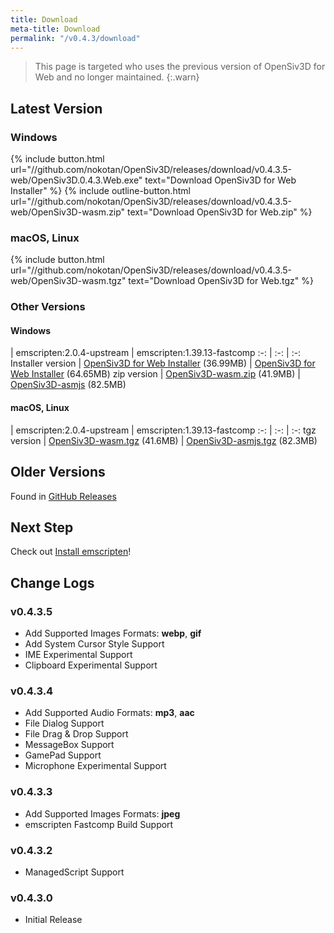 ```yaml
---
title: Download
meta-title: Download
permalink: "/v0.4.3/download"
---
```


> This page is targeted who uses the previous version of OpenSiv3D for Web and no longer maintained. {:.warn}

## Latest Version

### Windows

{% include button.html url="//github.com/nokotan/OpenSiv3D/releases/download/v0.4.3.5-web/OpenSiv3D.0.4.3.Web.exe" text="Download OpenSiv3D for Web Installer" %} {% include outline-button.html url="//github.com/nokotan/OpenSiv3D/releases/download/v0.4.3.5-web/OpenSiv3D-wasm.zip" text="Download OpenSiv3D for Web.zip" %}

### macOS, Linux

{% include button.html url="//github.com/nokotan/OpenSiv3D/releases/download/v0.4.3.5-web/OpenSiv3D-wasm.tgz" text="Download OpenSiv3D for Web.tgz" %}

### Other Versions

#### Windows

 | emscripten:2.0.4-upstream | emscripten:1.39.13-fastcomp
:-: | :-: | :-:
Installer version | [OpenSiv3D for Web Installer](https://github.com/nokotan/OpenSiv3D/releases/download/v0.4.3.5-web/OpenSiv3D.0.4.3.Web.exe) (36.99MB) | [OpenSiv3D for Web Installer](https://github.com/nokotan/OpenSiv3D/releases/download/v0.4.3.5-web/OpenSiv3D.0.4.3.Web-asmjs.exe) (64.65MB)
zip version | [OpenSiv3D-wasm.zip](https://github.com/nokotan/OpenSiv3D/releases/download/v0.4.3.5-web/OpenSiv3D-wasm.zip) (41.9MB) | [OpenSiv3D-asmjs](https://github.com/nokotan/OpenSiv3D/releases/download/v0.4.3.5-web/OpenSiv3D-asmjs.zip) (82.5MB)

#### macOS, Linux

 | emscripten:2.0.4-upstream | emscripten:1.39.13-fastcomp
:-: | :-: | :-:
tgz version | [OpenSiv3D-wasm.tgz](https://github.com/nokotan/OpenSiv3D/releases/download/v0.4.3.5-web/OpenSiv3D-wasm.tgz) (41.6MB) | [OpenSiv3D-asmjs.tgz](https://github.com/nokotan/OpenSiv3D/releases/download/v0.4.3.5-web/OpenSiv3D-asmjs.tgz) (82.3MB)

## Older Versions

Found in [GitHub Releases](https://github.com/nokotan/OpenSiv3D/releases)

## Next Step

Check out [Install emscripten](building/get-emscripten)!

## Change Logs

### v0.4.3.5

- Add Supported Images Formats: **webp**, **gif**
- Add System Cursor Style Support
- IME Experimental Support
- Clipboard Experimental Support

### v0.4.3.4

- Add Supported Audio Formats: **mp3**, **aac**
- File Dialog Support
- File Drag &amp; Drop Support
- MessageBox Support
- GamePad Support
- Microphone Experimental Support

### v0.4.3.3

- Add Supported Images Formats: **jpeg**
- emscripten Fastcomp Build Support

### v0.4.3.2

- ManagedScript Support

### v0.4.3.0

- Initial Release
